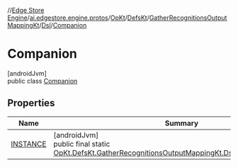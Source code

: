 //[Edge Store Engine](../../../../../../../index.md)/[ai.edgestore.engine.protos](../../../../../index.md)/[OpKt](../../../../index.md)/[DefsKt](../../../index.md)/[GatherRecognitionsOutputMappingKt](../../index.md)/[Dsl](../index.md)/[Companion](index.md)

# Companion

[androidJvm]\
public class [Companion](index.md)

## Properties

| Name | Summary |
|---|---|
| [INSTANCE](index.md#-673630966%2FProperties%2F-89531115) | [androidJvm]<br>public final static [OpKt.DefsKt.GatherRecognitionsOutputMappingKt.Dsl.Companion](index.md)[INSTANCE](index.md#-673630966%2FProperties%2F-89531115) |
